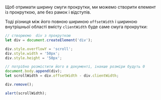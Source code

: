 Щоб отримати ширину смуги прокрутки, ми можемо створити елемент із прокруткою, але без рамок і відступів.

Тоді різниця між його повною шириною `offsetWidth` і шириною внутрішньої області вмісту `clientWidth` буде саме смуга прокрутки:

```js run
// створюємо  div з прокруткою
let div = document.createElement('div');

div.style.overflowY = 'scroll';
div.style.width = '50px';
div.style.height = '50px';

// потрібно розмістити його в документі, інакше розміри будуть 0
document.body.append(div);
let scrollWidth = div.offsetWidth - div.clientWidth;

div.remove();

alert(scrollWidth);
```
